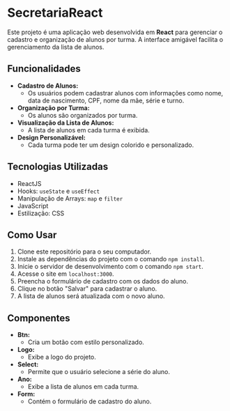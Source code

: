 # SecretariaReact

Este projeto é uma aplicação web desenvolvida em **React** para gerenciar o cadastro e organização de alunos por turma. A interface amigável facilita o gerenciamento da lista de alunos.

## Funcionalidades

- **Cadastro de Alunos:**
  - Os usuários podem cadastrar alunos com informações como nome, data de nascimento, CPF, nome da mãe, série e turno.
- **Organização por Turma:**
  - Os alunos são organizados por turma.
- **Visualização da Lista de Alunos:**
  - A lista de alunos em cada turma é exibida.
- **Design Personalizável:**
  - Cada turma pode ter um design colorido e personalizado.

## Tecnologias Utilizadas

- ReactJS
- Hooks: `useState` e `useEffect`
- Manipulação de Arrays: `map` e `filter`
- JavaScript
- Estilização: CSS

## Como Usar

1. Clone este repositório para o seu computador.
2. Instale as dependências do projeto com o comando `npm install`.
3. Inicie o servidor de desenvolvimento com o comando `npm start`.
4. Acesse o site em `localhost:3000`.
5. Preencha o formulário de cadastro com os dados do aluno.
6. Clique no botão "Salvar" para cadastrar o aluno.
7. A lista de alunos será atualizada com o novo aluno.

## Componentes

- **Btn:**
  - Cria um botão com estilo personalizado.
- **Logo:**
  - Exibe a logo do projeto.
- **Select:**
  - Permite que o usuário selecione a série do aluno.
- **Ano:**
  - Exibe a lista de alunos em cada turma.
- **Form:**
  - Contém o formulário de cadastro do aluno.
